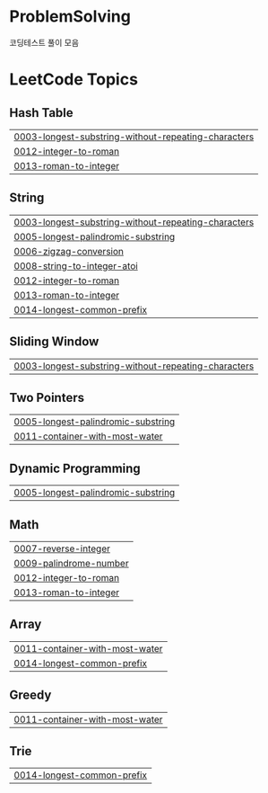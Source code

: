 # ProblemSolving
코딩테스트 풀이 모음

<!---LeetCode Topics Start-->
# LeetCode Topics
## Hash Table
|  |
| ------- |
| [0003-longest-substring-without-repeating-characters](https://github.com/jihoooo97/ProblemSolving/tree/master/0003-longest-substring-without-repeating-characters) |
| [0012-integer-to-roman](https://github.com/jihoooo97/ProblemSolving/tree/master/0012-integer-to-roman) |
| [0013-roman-to-integer](https://github.com/jihoooo97/ProblemSolving/tree/master/0013-roman-to-integer) |
## String
|  |
| ------- |
| [0003-longest-substring-without-repeating-characters](https://github.com/jihoooo97/ProblemSolving/tree/master/0003-longest-substring-without-repeating-characters) |
| [0005-longest-palindromic-substring](https://github.com/jihoooo97/ProblemSolving/tree/master/0005-longest-palindromic-substring) |
| [0006-zigzag-conversion](https://github.com/jihoooo97/ProblemSolving/tree/master/0006-zigzag-conversion) |
| [0008-string-to-integer-atoi](https://github.com/jihoooo97/ProblemSolving/tree/master/0008-string-to-integer-atoi) |
| [0012-integer-to-roman](https://github.com/jihoooo97/ProblemSolving/tree/master/0012-integer-to-roman) |
| [0013-roman-to-integer](https://github.com/jihoooo97/ProblemSolving/tree/master/0013-roman-to-integer) |
| [0014-longest-common-prefix](https://github.com/jihoooo97/ProblemSolving/tree/master/0014-longest-common-prefix) |
## Sliding Window
|  |
| ------- |
| [0003-longest-substring-without-repeating-characters](https://github.com/jihoooo97/ProblemSolving/tree/master/0003-longest-substring-without-repeating-characters) |
## Two Pointers
|  |
| ------- |
| [0005-longest-palindromic-substring](https://github.com/jihoooo97/ProblemSolving/tree/master/0005-longest-palindromic-substring) |
| [0011-container-with-most-water](https://github.com/jihoooo97/ProblemSolving/tree/master/0011-container-with-most-water) |
## Dynamic Programming
|  |
| ------- |
| [0005-longest-palindromic-substring](https://github.com/jihoooo97/ProblemSolving/tree/master/0005-longest-palindromic-substring) |
## Math
|  |
| ------- |
| [0007-reverse-integer](https://github.com/jihoooo97/ProblemSolving/tree/master/0007-reverse-integer) |
| [0009-palindrome-number](https://github.com/jihoooo97/ProblemSolving/tree/master/0009-palindrome-number) |
| [0012-integer-to-roman](https://github.com/jihoooo97/ProblemSolving/tree/master/0012-integer-to-roman) |
| [0013-roman-to-integer](https://github.com/jihoooo97/ProblemSolving/tree/master/0013-roman-to-integer) |
## Array
|  |
| ------- |
| [0011-container-with-most-water](https://github.com/jihoooo97/ProblemSolving/tree/master/0011-container-with-most-water) |
| [0014-longest-common-prefix](https://github.com/jihoooo97/ProblemSolving/tree/master/0014-longest-common-prefix) |
## Greedy
|  |
| ------- |
| [0011-container-with-most-water](https://github.com/jihoooo97/ProblemSolving/tree/master/0011-container-with-most-water) |
## Trie
|  |
| ------- |
| [0014-longest-common-prefix](https://github.com/jihoooo97/ProblemSolving/tree/master/0014-longest-common-prefix) |
<!---LeetCode Topics End-->
